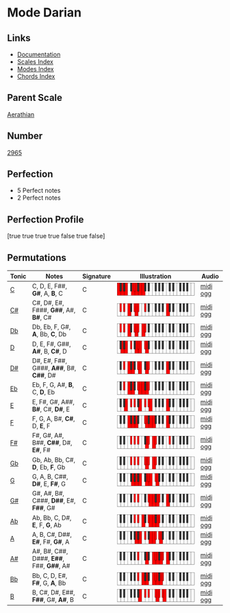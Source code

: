 # Mode Darian

## Links

- [Documentation](index.md)
- [Scales Index](Scales.md)
- [Modes Index](Modes.md)
- [Chords Index](Chords.md)

## Parent Scale

[Aerathian](ScaleAerathian.md)

## Number

[2965](https://ianring.com/musictheory/scales/2965)

## Perfection

- 5 Perfect notes
- 2 Perfect notes

## Perfection Profile

[true true true true false true false]

## Permutations

| Tonic | Notes | Signature | Illustration | Audio |
|-------|-------|-----------|--------------|-------|
| [C](ModeCNaturalDarian.md) | C, D, E, F##, **G#**, A, **B**, C | C | ![CNaturalDarian](ModeCNaturalDarian.png) | [midi](ModeCNaturalDarian.mid) [ogg](ModeCNaturalDarian.ogg) |
| [C#](ModeCSharpDarian.md) | C#, D#, E#, F###, **G##**, A#, **B#**, C# | C | ![CSharpDarian](ModeCSharpDarian.png) | [midi](ModeCSharpDarian.mid) [ogg](ModeCSharpDarian.ogg) |
| [Db](ModeDFlatDarian.md) | Db, Eb, F, G#, **A**, Bb, **C**, Db | C | ![DFlatDarian](ModeDFlatDarian.png) | [midi](ModeDFlatDarian.mid) [ogg](ModeDFlatDarian.ogg) |
| [D](ModeDNaturalDarian.md) | D, E, F#, G##, **A#**, B, **C#**, D | C | ![DNaturalDarian](ModeDNaturalDarian.png) | [midi](ModeDNaturalDarian.mid) [ogg](ModeDNaturalDarian.ogg) |
| [D#](ModeDSharpDarian.md) | D#, E#, F##, G###, **A##**, B#, **C##**, D# | C | ![DSharpDarian](ModeDSharpDarian.png) | [midi](ModeDSharpDarian.mid) [ogg](ModeDSharpDarian.ogg) |
| [Eb](ModeEFlatDarian.md) | Eb, F, G, A#, **B**, C, **D**, Eb | C | ![EFlatDarian](ModeEFlatDarian.png) | [midi](ModeEFlatDarian.mid) [ogg](ModeEFlatDarian.ogg) |
| [E](ModeENaturalDarian.md) | E, F#, G#, A##, **B#**, C#, **D#**, E | C | ![ENaturalDarian](ModeENaturalDarian.png) | [midi](ModeENaturalDarian.mid) [ogg](ModeENaturalDarian.ogg) |
| [F](ModeFNaturalDarian.md) | F, G, A, B#, **C#**, D, **E**, F | C | ![FNaturalDarian](ModeFNaturalDarian.png) | [midi](ModeFNaturalDarian.mid) [ogg](ModeFNaturalDarian.ogg) |
| [F#](ModeFSharpDarian.md) | F#, G#, A#, B##, **C##**, D#, **E#**, F# | C | ![FSharpDarian](ModeFSharpDarian.png) | [midi](ModeFSharpDarian.mid) [ogg](ModeFSharpDarian.ogg) |
| [Gb](ModeGFlatDarian.md) | Gb, Ab, Bb, C#, **D**, Eb, **F**, Gb | C | ![GFlatDarian](ModeGFlatDarian.png) | [midi](ModeGFlatDarian.mid) [ogg](ModeGFlatDarian.ogg) |
| [G](ModeGNaturalDarian.md) | G, A, B, C##, **D#**, E, **F#**, G | C | ![GNaturalDarian](ModeGNaturalDarian.png) | [midi](ModeGNaturalDarian.mid) [ogg](ModeGNaturalDarian.ogg) |
| [G#](ModeGSharpDarian.md) | G#, A#, B#, C###, **D##**, E#, **F##**, G# | C | ![GSharpDarian](ModeGSharpDarian.png) | [midi](ModeGSharpDarian.mid) [ogg](ModeGSharpDarian.ogg) |
| [Ab](ModeAFlatDarian.md) | Ab, Bb, C, D#, **E**, F, **G**, Ab | C | ![AFlatDarian](ModeAFlatDarian.png) | [midi](ModeAFlatDarian.mid) [ogg](ModeAFlatDarian.ogg) |
| [A](ModeANaturalDarian.md) | A, B, C#, D##, **E#**, F#, **G#**, A | C | ![ANaturalDarian](ModeANaturalDarian.png) | [midi](ModeANaturalDarian.mid) [ogg](ModeANaturalDarian.ogg) |
| [A#](ModeASharpDarian.md) | A#, B#, C##, D###, **E##**, F##, **G##**, A# | C | ![ASharpDarian](ModeASharpDarian.png) | [midi](ModeASharpDarian.mid) [ogg](ModeASharpDarian.ogg) |
| [Bb](ModeBFlatDarian.md) | Bb, C, D, E#, **F#**, G, **A**, Bb | C | ![BFlatDarian](ModeBFlatDarian.png) | [midi](ModeBFlatDarian.mid) [ogg](ModeBFlatDarian.ogg) |
| [B](ModeBNaturalDarian.md) | B, C#, D#, E##, **F##**, G#, **A#**, B | C | ![BNaturalDarian](ModeBNaturalDarian.png) | [midi](ModeBNaturalDarian.mid) [ogg](ModeBNaturalDarian.ogg) |
